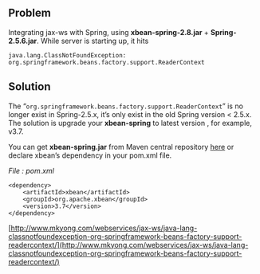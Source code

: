 ## Problem

Integrating jax-ws with Spring, using **xbean-spring-2.8.jar** + **Spring-2.5.6.jar**. While server is starting up, it hits

    java.lang.ClassNotFoundException: org.springframework.beans.factory.support.ReaderContext

## Solution

The “`org.springframework.beans.factory.support.ReaderContext`” is no longer exist in Spring-2.5.x, it’s only exist in the old Spring version < 2.5.x. The solution is upgrade your **xbean-spring** to latest version , for example, v3.7.

You can get **xbean-spring.jar** from Maven central repository [here](http://repo1.maven.org/maven2/org/apache/xbean/xbean-spring/) or declare xbean’s dependency in your pom.xml file.

_File : pom.xml_

    <dependency>
    	<artifactId>xbean</artifactId>
    	<groupId>org.apache.xbean</groupId>
    	<version>3.7</version>
    </dependency>

[http://www.mkyong.com/webservices/jax-ws/java-lang-classnotfoundexception-org-springframework-beans-factory-support-readercontext/](http://www.mkyong.com/webservices/jax-ws/java-lang-classnotfoundexception-org-springframework-beans-factory-support-readercontext/)
